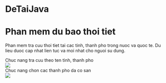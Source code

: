 # DeTaiJava

<!DOCTYPE html>
<html>
<head>
</head>
<body>

<h1>Phan mem du bao thoi tiet</h1>
<p>
Phan mem tra cuu thoi tiet tai cac tinh, thanh pho trong nuoc va quoc te. Du lieu duoc cap nhat lien tuc va moi nhat cho nguoi su dung.
</p>
<p>Chuc nang tra cuu theo ten tinh, thanh pho<br/>
<img src="https://github.com/hoanghoakhoa96/DeTaiJava/blob/master/DuBaoThoiTiet/chonthanhpho.png"<br/>
<br/>Chuc nang chon cac thanh pho da co san <br/>
<img src="https://github.com/hoanghoakhoa96/DeTaiJava/blob/master/DuBaoThoiTiet/item.png"<br/>
</p>

</body>
</html>
